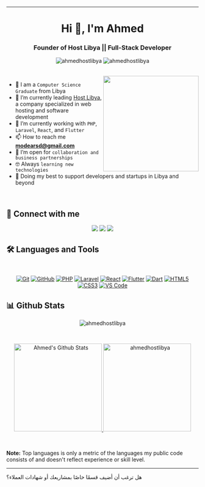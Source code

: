 
---

<h1 align="center">Hi 👋, I'm Ahmed</h1>  
<h3 align="center">Founder of Host Libya || Full-Stack Developer</h3>

<p align="center">  
  <img src="https://komarev.com/ghpvc/?username=ahmedhostlibya&label=Profile%20views&color=0e75b6&style=flat" alt="ahmedhostlibya" />  
  <img src="https://img.shields.io/github/followers/ahmedhostlibya?label=Followers" alt="ahmedhostlibya" />  
</p>  
<br>  
<img align="right" src="https://user-images.githubusercontent.com/63050133/156676671-d5b2e362-97d4-4404-9447-dd71ddfea82f.gif" width="250px"/>

- :school: I am a `Computer Science Graduate` from Libya  
- 🔭 I’m currently leading [Host Libya](https://hostlibya.com), a company specialized in web hosting and software development  
- 🌱 I’m currently working with `PHP`, `Laravel`, `React`, and `Flutter`  
- 📫 How to reach me **modearsd@gmail.com**  
- :thinking: I’m open for `collaboration and business partnerships`  
- :nerd_face: Always `learning new technologies`  
- 🐼 Doing my best to support developers and startups in Libya and beyond  

<br>

## 📩 Connect with me  
<p align="center">  
  <a href="mailto:modearsd@gmail.com" title="Gmail"><img src="https://img.shields.io/badge/gmail-%23F05033.svg?style=for-the-badge&logo=gmail&logoColor=white"/></a>  
  <a href="https://www.facebook.com/hostlibya" title="Facebook"><img src="https://img.shields.io/badge/Facebook-%231877F2.svg?style=for-the-badge&logo=Facebook&logoColor=white"/></a>  
  <a href="https://www.linkedin.com/company/hostlibya/" title="LinkedIn"><img src="https://img.shields.io/badge/linkedin-%230077B5.svg?style=for-the-badge&logo=linkedin&logoColor=white"/></a>  
</p>

## 🛠 Languages and Tools  
<br>  
<p align="center">  
  <a href="https://git-scm.com/" title="Git"><img src="https://img.shields.io/badge/git-%23F05033.svg?style=for-the-badge&logo=git&logoColor=white" alt="Git"></a>  
  <a href="https://github.com/" title="GitHub"><img src="https://img.shields.io/badge/github-%23121011.svg?style=for-the-badge&logo=github&logoColor=white" alt="GitHub"></a>  
  <a href="https://www.php.net/" title="PHP"><img src="https://img.shields.io/badge/php-%23777BB4.svg?style=for-the-badge&logo=php&logoColor=white" alt="PHP"></a>  
  <a href="https://laravel.com/" title="Laravel"><img src="https://img.shields.io/badge/laravel-%23FF2D20.svg?style=for-the-badge&logo=laravel&logoColor=white" alt="Laravel"></a>  
  <a href="https://reactjs.org/" title="React"><img src="https://img.shields.io/badge/react-%2320232a.svg?style=for-the-badge&logo=react&logoColor=%2361DAFB" alt="React"></a>  
  <a href="https://flutter.dev" title="Flutter"><img src="https://img.shields.io/badge/flutter-%231572B6.svg?style=for-the-badge&logo=flutter&logoColor=white" alt="Flutter"></a>  
  <a href="https://dart.dev" title="Dart"><img src="https://img.shields.io/badge/dart-%231572B6.svg?style=for-the-badge&logo=dart&logoColor=white" alt="Dart"></a>  
  <a href="https://www.w3.org/TR/html5/" title="HTML5"><img src="https://img.shields.io/badge/html5-%23E34F26.svg?style=for-the-badge&logo=html5&logoColor=white" alt="HTML5"></a>  
  <a href="https://www.w3.org/Style/CSS/" title="CSS3"><img src="https://img.shields.io/badge/css3-%23157122B6.svg?style=for-the-badge&logo=css3&logoColor=white" alt="CSS3"></a>  
  <a href="https://code.visualstudio.com/" title="Visual Studio Code"><img src="https://img.shields.io/badge/Visual%20Studio%20Code-0078d7.svg?style=for-the-badge&logo=visual-studio-code&logoColor=white" alt="VS Code"></a>  
</p>

## 📊 Github Stats  
<p align="center"><img src="https://github-readme-streak-stats.herokuapp.com/?user=ahmedhostlibya&theme=tokyonight_duo" alt="ahmedhostlibya" /></p>  
<br/>  
<p align="center">  
  <a href="https://github.com/anuraghazra/github-readme-stats">  
    <img alt="Ahmed's Github Stats" src="https://github-readme-stats.vercel.app/api?username=ahmedhostlibya&show_icons=true&count_private=true&locale=en&theme=tokyonight&layout=compact" height="230px"/>  
  </a>  
  <img src="https://github-readme-stats.vercel.app/api/top-langs?username=ahmedhostlibya&langs_count=10&show_icons=true&locale=en&theme=tokyonight" alt="ahmedhostlibya" height="230px"/>  
</p>  
<br/>  

<b>Note:</b> Top languages is only a metric of the languages my public code consists of and doesn't reflect experience or skill level.

---

هل ترغب أن أضيف قسمًا خاصًا بمشاريعك أو شهادات العملاء؟
